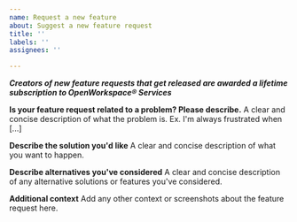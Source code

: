 ```yaml
---
name: Request a new feature
about: Suggest a new feature request
title: ''
labels: ''
assignees: ''

---
```


***Creators of new feature requests that get released are awarded a lifetime subscription to OpenWorkspace® Services***

**Is your feature request related to a problem? Please describe.**
A clear and concise description of what the problem is. Ex. I'm always frustrated when [...]

**Describe the solution you'd like**
A clear and concise description of what you want to happen.

**Describe alternatives you've considered**
A clear and concise description of any alternative solutions or features you've considered.

**Additional context**
Add any other context or screenshots about the feature request here.
